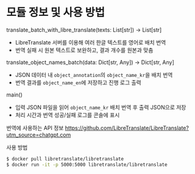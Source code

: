 # 모듈 정보 및 사용 방법

translate_batch_with_libre_translate(texts: List[str]) -> List[str]
- LibreTranslate 서버를 이용해 여러 한글 텍스트를 영어로 배치 번역  
- 번역 실패 시 원본 텍스트로 보완하고, 결과 개수를 원본과 맞춤

translate_object_names_batch(data: Dict[str, Any]) -> Dict[str, Any]
- JSON 데이터 내 `object_annotation`의 `object_name_kr`을 배치 번역  
- 번역 결과를 `object_name_en`에 저장하고 진행 로그 출력

main()
- 입력 JSON 파일을 읽어 `object_name_kr` 배치 번역 후 출력 JSON으로 저장  
- 처리 시간과 번역 성공/실패 로그를 콘솔에 표시



번역에 사용하는 API 정보
https://github.com/LibreTranslate/LibreTranslate?utm_source=chatgpt.com

사용 방법
```bash
$ docker pull libretranslate/libretranslate
$ docker run -it -p 5000:5000 libretranslate/libretranslate
```

